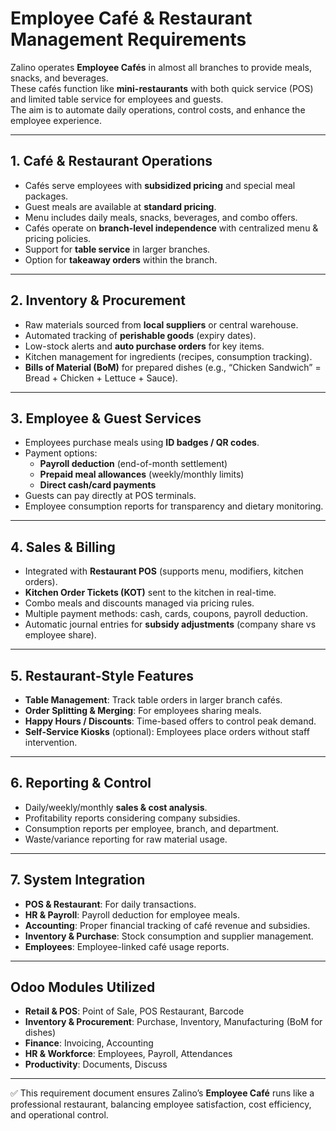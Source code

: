 # Employee Café & Restaurant Management Requirements

Zalino operates **Employee Cafés** in almost all branches to provide meals, snacks, and beverages.  
These cafés function like **mini-restaurants** with both quick service (POS) and limited table service for employees and guests.  
The aim is to automate daily operations, control costs, and enhance the employee experience.

---

## 1. Café & Restaurant Operations
- Cafés serve employees with **subsidized pricing** and special meal packages.  
- Guest meals are available at **standard pricing**.  
- Menu includes daily meals, snacks, beverages, and combo offers.  
- Cafés operate on **branch-level independence** with centralized menu & pricing policies.  
- Support for **table service** in larger branches.  
- Option for **takeaway orders** within the branch.  

---

## 2. Inventory & Procurement
- Raw materials sourced from **local suppliers** or central warehouse.  
- Automated tracking of **perishable goods** (expiry dates).  
- Low-stock alerts and **auto purchase orders** for key items.  
- Kitchen management for ingredients (recipes, consumption tracking).  
- **Bills of Material (BoM)** for prepared dishes (e.g., “Chicken Sandwich” = Bread + Chicken + Lettuce + Sauce).  

---

## 3. Employee & Guest Services
- Employees purchase meals using **ID badges / QR codes**.  
- Payment options:  
  - **Payroll deduction** (end-of-month settlement)  
  - **Prepaid meal allowances** (weekly/monthly limits)  
  - **Direct cash/card payments**  
- Guests can pay directly at POS terminals.  
- Employee consumption reports for transparency and dietary monitoring.  

---

## 4. Sales & Billing
- Integrated with **Restaurant POS** (supports menu, modifiers, kitchen orders).  
- **Kitchen Order Tickets (KOT)** sent to the kitchen in real-time.  
- Combo meals and discounts managed via pricing rules.  
- Multiple payment methods: cash, cards, coupons, payroll deduction.  
- Automatic journal entries for **subsidy adjustments** (company share vs employee share).  

---

## 5. Restaurant-Style Features
- **Table Management**: Track table orders in larger branch cafés.  
- **Order Splitting & Merging**: For employees sharing meals.  
- **Happy Hours / Discounts**: Time-based offers to control peak demand.  
- **Self-Service Kiosks** (optional): Employees place orders without staff intervention.  

---

## 6. Reporting & Control
- Daily/weekly/monthly **sales & cost analysis**.  
- Profitability reports considering company subsidies.  
- Consumption reports per employee, branch, and department.  
- Waste/variance reporting for raw material usage.  

---

## 7. System Integration
- **POS & Restaurant**: For daily transactions.  
- **HR & Payroll**: Payroll deduction for employee meals.  
- **Accounting**: Proper financial tracking of café revenue and subsidies.  
- **Inventory & Purchase**: Stock consumption and supplier management.  
- **Employees**: Employee-linked café usage reports.  

---

## Odoo Modules Utilized
- **Retail & POS**: Point of Sale, POS Restaurant, Barcode  
- **Inventory & Procurement**: Purchase, Inventory, Manufacturing (BoM for dishes)  
- **Finance**: Invoicing, Accounting  
- **HR & Workforce**: Employees, Payroll, Attendances  
- **Productivity**: Documents, Discuss  

---

✅ This requirement document ensures Zalino’s **Employee Café** runs like a professional restaurant, balancing employee satisfaction, cost efficiency, and operational control.
